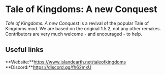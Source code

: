 # Tale of Kingdoms: A new Conquest
*Tale of Kingdoms: A new Conquest* is a revival of the popular Tale of Kingdoms mod. We are based on the original 1.5.2, not any other remakes.
Contributors are very much welcome - and encouraged - to help.

## Useful links
**Website:**https://www.islandearth.net/taleofkingdoms
**Discord:**https://discord.gg/fh62mxU